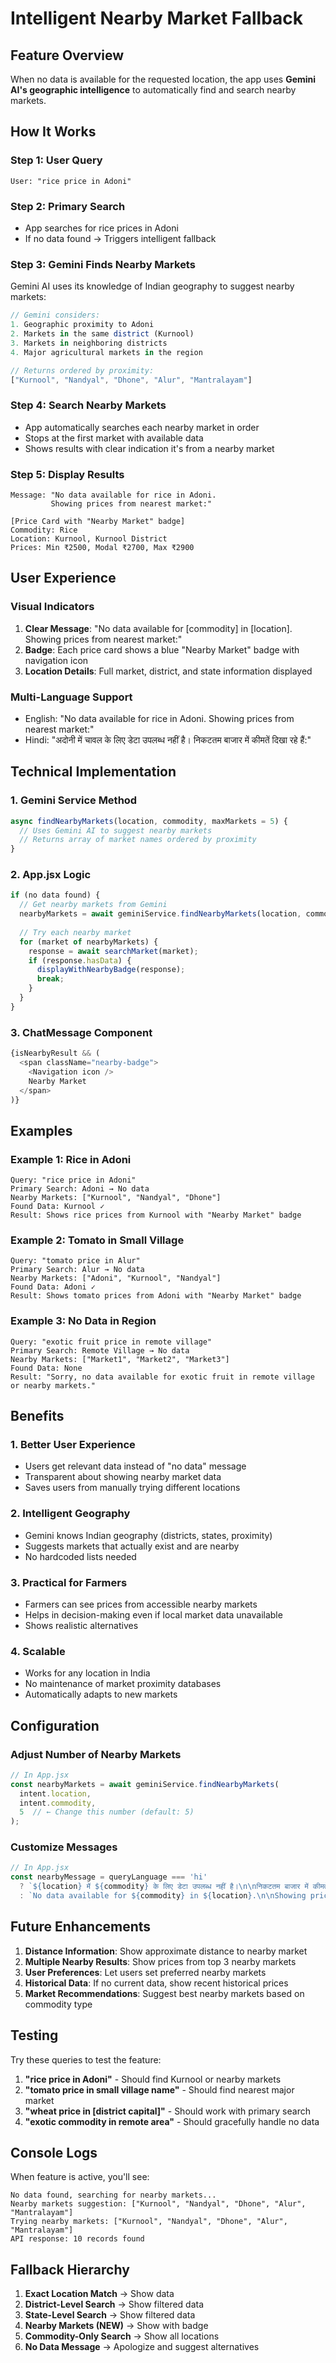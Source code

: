 # Intelligent Nearby Market Fallback

## Feature Overview

When no data is available for the requested location, the app uses **Gemini AI's geographic intelligence** to automatically find and search nearby markets.

## How It Works

### Step 1: User Query
```
User: "rice price in Adoni"
```

### Step 2: Primary Search
- App searches for rice prices in Adoni
- If no data found → Triggers intelligent fallback

### Step 3: Gemini Finds Nearby Markets
Gemini AI uses its knowledge of Indian geography to suggest nearby markets:

```javascript
// Gemini considers:
1. Geographic proximity to Adoni
2. Markets in the same district (Kurnool)
3. Markets in neighboring districts
4. Major agricultural markets in the region

// Returns ordered by proximity:
["Kurnool", "Nandyal", "Dhone", "Alur", "Mantralayam"]
```

### Step 4: Search Nearby Markets
- App automatically searches each nearby market in order
- Stops at the first market with available data
- Shows results with clear indication it's from a nearby market

### Step 5: Display Results
```
Message: "No data available for rice in Adoni.
         Showing prices from nearest market:"

[Price Card with "Nearby Market" badge]
Commodity: Rice
Location: Kurnool, Kurnool District
Prices: Min ₹2500, Modal ₹2700, Max ₹2900
```

## User Experience

### Visual Indicators
1. **Clear Message**: "No data available for [commodity] in [location]. Showing prices from nearest market:"
2. **Badge**: Each price card shows a blue "Nearby Market" badge with navigation icon
3. **Location Details**: Full market, district, and state information displayed

### Multi-Language Support
- English: "No data available for rice in Adoni. Showing prices from nearest market:"
- Hindi: "अदोनी में चावल के लिए डेटा उपलब्ध नहीं है। निकटतम बाजार में कीमतें दिखा रहे हैं:"

## Technical Implementation

### 1. Gemini Service Method
```javascript
async findNearbyMarkets(location, commodity, maxMarkets = 5) {
  // Uses Gemini AI to suggest nearby markets
  // Returns array of market names ordered by proximity
}
```

### 2. App.jsx Logic
```javascript
if (no data found) {
  // Get nearby markets from Gemini
  nearbyMarkets = await geminiService.findNearbyMarkets(location, commodity);
  
  // Try each nearby market
  for (market of nearbyMarkets) {
    response = await searchMarket(market);
    if (response.hasData) {
      displayWithNearbyBadge(response);
      break;
    }
  }
}
```

### 3. ChatMessage Component
```javascript
{isNearbyResult && (
  <span className="nearby-badge">
    <Navigation icon />
    Nearby Market
  </span>
)}
```

## Examples

### Example 1: Rice in Adoni
```
Query: "rice price in Adoni"
Primary Search: Adoni → No data
Nearby Markets: ["Kurnool", "Nandyal", "Dhone"]
Found Data: Kurnool ✓
Result: Shows rice prices from Kurnool with "Nearby Market" badge
```

### Example 2: Tomato in Small Village
```
Query: "tomato price in Alur"
Primary Search: Alur → No data
Nearby Markets: ["Adoni", "Kurnool", "Nandyal"]
Found Data: Adoni ✓
Result: Shows tomato prices from Adoni with "Nearby Market" badge
```

### Example 3: No Data in Region
```
Query: "exotic fruit price in remote village"
Primary Search: Remote Village → No data
Nearby Markets: ["Market1", "Market2", "Market3"]
Found Data: None
Result: "Sorry, no data available for exotic fruit in remote village or nearby markets."
```

## Benefits

### 1. **Better User Experience**
- Users get relevant data instead of "no data" message
- Transparent about showing nearby market data
- Saves users from manually trying different locations

### 2. **Intelligent Geography**
- Gemini knows Indian geography (districts, states, proximity)
- Suggests markets that actually exist and are nearby
- No hardcoded lists needed

### 3. **Practical for Farmers**
- Farmers can see prices from accessible nearby markets
- Helps in decision-making even if local market data unavailable
- Shows realistic alternatives

### 4. **Scalable**
- Works for any location in India
- No maintenance of market proximity databases
- Automatically adapts to new markets

## Configuration

### Adjust Number of Nearby Markets
```javascript
// In App.jsx
const nearbyMarkets = await geminiService.findNearbyMarkets(
  intent.location,
  intent.commodity,
  5  // ← Change this number (default: 5)
);
```

### Customize Messages
```javascript
// In App.jsx
const nearbyMessage = queryLanguage === 'hi'
  ? `${location} में ${commodity} के लिए डेटा उपलब्ध नहीं है।\n\nनिकटतम बाजार में कीमतें दिखा रहे हैं:`
  : `No data available for ${commodity} in ${location}.\n\nShowing prices from nearest market:`;
```

## Future Enhancements

1. **Distance Information**: Show approximate distance to nearby market
2. **Multiple Nearby Results**: Show prices from top 3 nearby markets
3. **User Preferences**: Let users set preferred nearby markets
4. **Historical Data**: If no current data, show recent historical prices
5. **Market Recommendations**: Suggest best nearby markets based on commodity type

## Testing

Try these queries to test the feature:

1. **"rice price in Adoni"** - Should find Kurnool or nearby markets
2. **"tomato price in small village name"** - Should find nearest major market
3. **"wheat price in [district capital]"** - Should work with primary search
4. **"exotic commodity in remote area"** - Should gracefully handle no data

## Console Logs

When feature is active, you'll see:
```
No data found, searching for nearby markets...
Nearby markets suggestion: ["Kurnool", "Nandyal", "Dhone", "Alur", "Mantralayam"]
Trying nearby markets: ["Kurnool", "Nandyal", "Dhone", "Alur", "Mantralayam"]
API response: 10 records found
```

## Fallback Hierarchy

1. **Exact Location Match** → Show data
2. **District-Level Search** → Show filtered data
3. **State-Level Search** → Show filtered data
4. **Nearby Markets (NEW)** → Show with badge
5. **Commodity-Only Search** → Show all locations
6. **No Data Message** → Apologize and suggest alternatives
